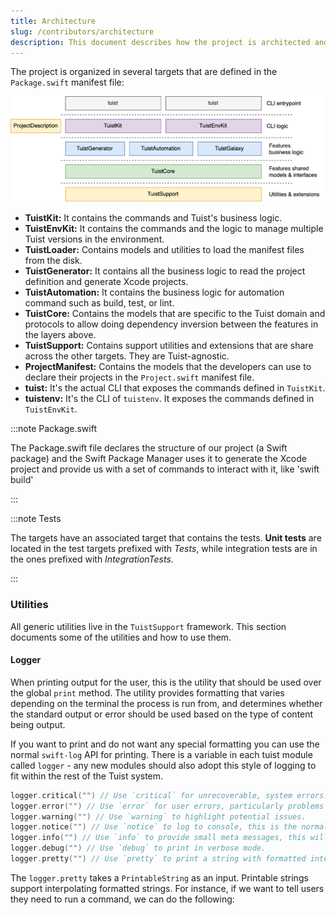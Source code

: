 ```yaml
---
title: Architecture
slug: /contributors/architecture
description: This document describes how the project is architected and what are different areas of responsibilities.
---
```


The project is organized in several targets that are defined in the `Package.swift` manifest file:

![Diagram that represents the targets architecture](assets/architecture.png)

- **TuistKit:** It contains the commands and Tuist's business logic.
- **TuistEnvKit:** It contains the commands and the logic to manage multiple Tuist versions in the environment.
- **TuistLoader:** Contains models and utilities to load the manifest files from the disk.
- **TuistGenerator:** It contains all the business logic to read the project definition and generate Xcode projects.
- **TuistAutomation:** It contains the business logic for automation command such as build, test, or lint.
- **TuistCore:** Contains the models that are specific to the Tuist domain and protocols to allow doing dependency inversion between the features in the layers above.
- **TuistSupport:** Contains support utilities and extensions that are share across the other targets. They are Tuist-agnostic.
- **ProjectManifest:** Contains the models that the developers can use to declare their projects in the `Project.swift` manifest file.
- **tuist:** It's the actual CLI that exposes the commands defined in `TuistKit`.
- **tuistenv:** It's the CLI of `tuistenv`. It exposes the commands defined in `TuistEnvKit`.

:::note Package.swift

The Package.swift file declares the structure of our project (a Swift package) and the Swift Package Manager uses it to generate the Xcode project and provide us with a set of commands to interact with it, like 'swift build'

:::

:::note Tests

The targets have an associated target that contains the tests. **Unit tests** are located in the test targets prefixed with _Tests_, while integration tests are in the ones prefixed with _IntegrationTests_.

:::

### Utilities

All generic utilities live in the `TuistSupport` framework. This section documents some of the utilities and how to use them.

#### Logger

When printing output for the user, this is the utility that should be used over the global `print` method. The utility provides formatting that varies depending on the terminal the process is run from, and determines whether the standard output or error should be used based on the type of content being output.

If you want to print and do not want any special formatting you can use the normal `swift-log` API for printing. There is a variable in each tuist module called `logger` - any new modules should also adopt this style of logging to fit within the rest of the Tuist system.

```swift
logger.critical("") // Use `critical` for unrecoverable, system errors.
logger.error("") // Use `error` for user errors, particularly problems with their machine, manifest or configuration.
logger.warning("") // Use `warning` to highlight potential issues.
logger.notice("") // Use `notice` to log to console, this is the normal level of logging.
logger.info("") // Use `info` to provide small meta messages, this will be printed but won't be prominent.
logger.debug("") // Use `debug` to print in verbose mode.
logger.pretty("") // Use `pretty` to print a string with formatted interpolations, useful for highlighting certain elements in the string.
```

The `logger.pretty` takes a `PrintableString` as an input. Printable strings support interpolating formatted strings. For instance, if we want to tell users they need to run a command, we can do the following:
